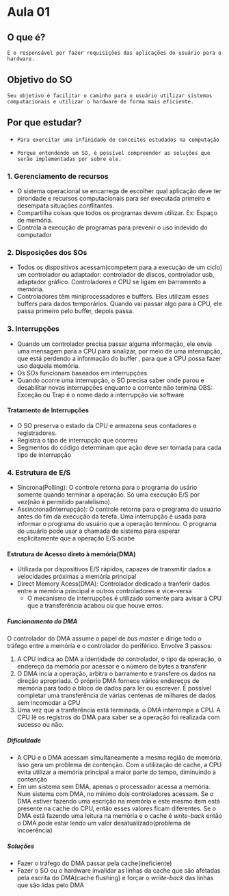 # Aula 01
## O que é?
    É o responsável por fazer requisições das aplicações do usuário para o hardware.
## Objetivo do SO
    Seu objetivo é facilitar o caminho para o usuário utilizar sistemas computacionais e utilizar o hardware de forma mais eficiente.
## Por que estudar?
*     Para exercitar uma infinidade de conceitos estudados na computação
*     Porque entendendo um SO, é possível compreender as soluções que serão implementadas por sobre ele.

###     1. Gerenciamento de recursos
*   O sistema operacional se encarrega de escolher qual aplicação deve ter piroridade e recursos computacionais para ser executada primeiro e desempata situações conflitantes.
*   Compartilha coisas que todos os programas devem utilizar. Ex: Espaço de memória.
*   Controla a execução de programas para prevenir o uso indevido do computador
  
###     2. Disposições dos SOs
*   Todos os dispositivos acessam(competem para a execução de um ciclo) um controlador ou adaptador: controlador de discos, controlador usb, adaptador gráfico. Controladores e CPU se ligam em barramento à memória.
*   Controladores têm miniprocessadores e buffers. Eles utilizam esses buffers para dados temporários. Quando vai passar algo para a CPU, ele passa primeiro pelo buffer, depois passa.

###     3. Interrupções
*   Quando um controlador precisa passar alguma informação, ele envia uma mensagem para a CPU para sinalizar, por meio de uma interrupção, que está perdendo a informação do buffer , para que a CPU possa fazer uso daquela memória.
*  Os SOs funcionam baseados em interrupções
*  Quando ocorre uma interrupção, o SO precisa saber onde parou e desabilitar novas interrupções enquanto a corrente não termina
    OBS: Exceção ou Trap é o nome dado a interrupção via software
#### Tratamento de Interrupções
*   O SO preserva o estado da CPU e armazena seus contadores e registradores.
*   Registra o tipo de interrupção que ocorreu
*   Segmentos do código determinam que ação deve ser tomada para cada tipo de interrupção
  
### 4. Estrutura de E/S
*   Síncrona(Polling): O controle retorna para o programa do usário somente quando terminar a operação. Só uma execução E/S por  vez(não é permitido paralelismo).
*   Assíncrona(Interrupção): O controle retorna para o programa do usuário antes do fim da execução da terefa. Uma interrupção é usada para informar o programa do usuário que a operação terminou. O programa do usuário pode usar a chamada de sistema para esperar esplicitamente que a operação E/S acabe
#### Estrutura de Acesso direto à memória(DMA)
*   Utilizada por dispositivos E/S rápidos, capazes de transmitir dados a velocidades próximas a memória principal
*   Direct Memory Acess(DMA): Controlador dedicado a tranferir dados entre a memória principal e outros controladores e vice-versa
    * O mecanismo de interrupções é utilizado somente para avisar à CPU que a transferência acabou ou que houve erros.
##### Funcionamento do DMA
O controlador do DMA assume o papel de _bus master_ e dirige todo o tráfego entre a memória e o controlador do periférico. Envolve 3 passos:
1. A CPU indica ao DMA a identidade do controlador, o tipo da operação, o endereço da memória por acessar e o número de bytes a transferir
2. O DMA incia a operação, arbitra o barramento e transfere os dados na direção apropriada. O próprio DMA fornece vários endereços de memória para todo o bloco de dados para ler ou escrever. É possível completar uma transferência de várias centenas de milhares de dados sem incomodar a CPU
3. Uma vez que a tranferência está terminada, o DMA interrompe a CPU. A CPU lê os registros do DMA para saber se a operação foi realizada com sucesso ou não. 

##### Dificuldade

*   A CPU e o DMA acessam simultaneamente a mesma região de memória. Isso gera um problema de contenção. Com a utilização de cache, a CPU evita utilizar a memória principal a maior parte do tempo, diminuindo a contenção
*   Em um sistema sem DMA, apenas o processador acessa a memória. Num sistema com DMA, no mínimo dois controladores acessam. Se o DMA estiver fazendo uma escrição na memória e este mesmo item está presente na cache do CPU, então esses valores ficam diferentes. Se o DMA está fazendo uma leitura na memória e o cache é _write-back_ então o DMA pode estar lendo um valor desatualizado(problema de incoerência)

##### Soluções
*   Fazer o tráfego do DMA passar pela cache(ineficiente)
*   Fazer o SO ou o hardware invalidar as linhas da cache que são afetadas pela escrita do DMA(cache flushing) e forçar o _wriite-back_ das linhas que são lidas pelo DMA 